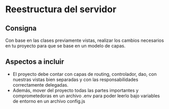 # Reestructura del servidor
## Consigna
Con base en las clases previamente vistas, realizar los cambios necesarios en tu proyecto para que se base en un modelo de capas.
## Aspectos a incluir
- El proyecto debe contar con capas de routing, controlador, dao, con nuestras vistas bien separadas y con las responsabilidades correctamente delegadas.
- Además, mover del proyecto todas las partes importantes y comprometedoras en un archivo .env para poder leerlo bajo variables de entorno en un archivo config.js